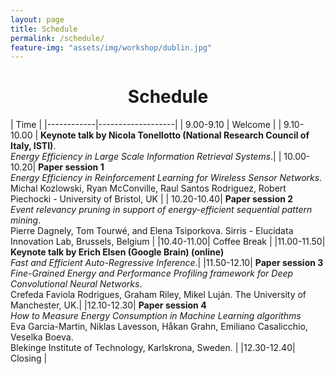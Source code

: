 ```yaml
---
layout: page
title: Schedule
permalink: /schedule/
feature-img: "assets/img/workshop/dublin.jpg"
---
```


<h1 style="text-align: center">Schedule</h1>


| Time                           |
|------------|-------------------|
| 9.00-9.10  | Welcome           |
| 9.10-10.00 | **Keynote talk by Nicola Tonellotto (National Research Council of Italy, ISTI)**. <br/> *Energy Efficiency in Large Scale Information Retrieval Systems*.|
| 10.00-10.20| **Paper session 1** <br/> *Energy Efficiency in Reinforcement Learning for Wireless Sensor Networks*. <br/> Michal Kozlowski, Ryan McConville, Raul Santos Rodriguez, Robert Piechocki - University of Bristol, UK     |
| 10.20-10.40| **Paper session 2** <br/> *Event relevancy pruning in support of energy-efficient sequential pattern mining*. <br/> Pierre Dagnely, Tom Tourwé, and Elena Tsiporkova. Sirris - Elucidata Innovation Lab, Brussels, Belgium |
|10.40-11.00| Coffee Break |
|11.00-11.50| **Keynote talk by  Erich Elsen (Google Brain) (online)** <br/>  *Fast and Efficient Auto-Regressive Inference*.|
|11.50-12.10| **Paper session 3** <br/> *Fine-Grained Energy and Performance Profiling framework for Deep Convolutional Neural Networks*.<br/>  Crefeda Faviola Rodrigues, Graham Riley, Mikel Luján. The University of Manchester, UK.|
|12.10-12.30| **Paper session 4** <br/> *How to Measure Energy Consumption in Machine Learning algorithms* <br/> Eva Garcia-Martin, Niklas Lavesson, Håkan Grahn, Emiliano Casalicchio, Veselka Boeva. <br/> Blekinge Institute of Technology, Karlskrona, Sweden. |
|12.30-12.40| Closing |
